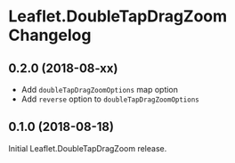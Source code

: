 # Leaflet.DoubleTapDragZoom Changelog

## 0.2.0 (2018-08-xx)

- Add `doubleTapDragZoomOptions` map option
- Add `reverse` option to `doubleTapDragZoomOptions`

## 0.1.0 (2018-08-18)

Initial Leaflet.DoubleTapDragZoom release.